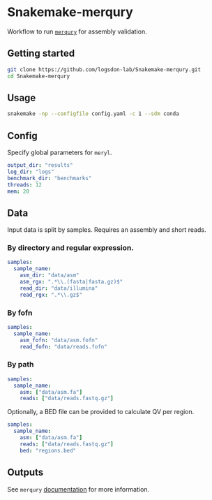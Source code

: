 # Snakemake-merqury
Workflow to run [`merqury`](https://github.com/marbl/merqury) for assembly validation.

## Getting started
```bash
git clone https://github.com/logsdon-lab/Snakemake-merqury.git
cd Snakemake-merqury
```

## Usage
```bash
snakemake -np --configfile config.yaml -c 1 --sdm conda
```

## Config
Specify global parameters for `meryl`.
```yaml
output_dir: "results"
log_dir: "logs"
benchmark_dir: "benchmarks"
threads: 12
mem: 20
```

## Data
Input data is split by samples. Requires an assembly and short reads.

### By directory and regular expression.
```yaml
samples:
  sample_name:
    asm_dir: "data/asm"
    asm_rgx: ".*\\.(fasta|fasta.gz)$"
    read_dir: "data/illumina"
    read_rgx: ".*\\.gz$"
```

### By fofn
```yaml
samples:
  sample_name:
    asm_fofn: "data/asm.fofn"
    read_fofn: "data/reads.fofn"
```

### By path
```yaml
samples:
  sample_name:
    asm: ["data/asm.fa"]
    reads: ["data/reads.fastq.gz"]
```

Optionally, a BED file can be provided to calculate QV per region.
```yaml
samples:
  sample_name:
    asm: ["data/asm.fa"]
    reads: ["data/reads.fastq.gz"]
    bed: "regions.bed"
```

## Outputs
See `merqury` [documentation](https://github.com/marbl/merqury?tab=readme-ov-file#outputs-from-each-modules) for more information.
